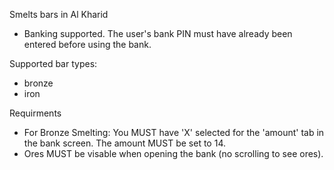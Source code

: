 Smelts bars in Al Kharid

- Banking supported. The user's bank PIN must have already been entered
    before using the bank.

Supported bar types:
- bronze
- iron

Requirments
- For Bronze Smelting: You MUST have 'X' selected for the 'amount' tab in the bank screen. The amount MUST be set to 14.
- Ores MUST be visable when opening the bank (no scrolling to see ores).
